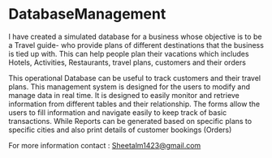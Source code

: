 # DatabaseManagement

I have created a simulated database for a business whose objective is to be a Travel guide- who provide plans of different destinations that the business is tied up with. This can help people plan their vacations which includes Hotels, Activities, Restaurants, travel plans, customers and their orders

This operational Database can be useful to track customers and their travel plans. This management system is designed for the users to modify and manage data in real time. It is designed to easily monitor and retrieve information from different tables and their relationship. The forms allow the users to fill information and navigate easily to keep track of basic transactions. While Reports can be generated based on specific plans to specific cities and also print details of customer bookings (Orders)

For more information contact : Sheetalm1423@gmail.com
